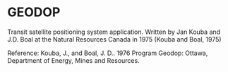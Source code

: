 # GEODOP
Transit satellite positioning system application. Written by Jan Kouba and J.D. Boal at the Natural Resources Canada in 1975 (Kouba and Boal, 1975)

Reference:
Kouba, J., and Boal, J. D.. 1976 Program Geodop: Ottawa, Department of Energy, Mines and Resources.
